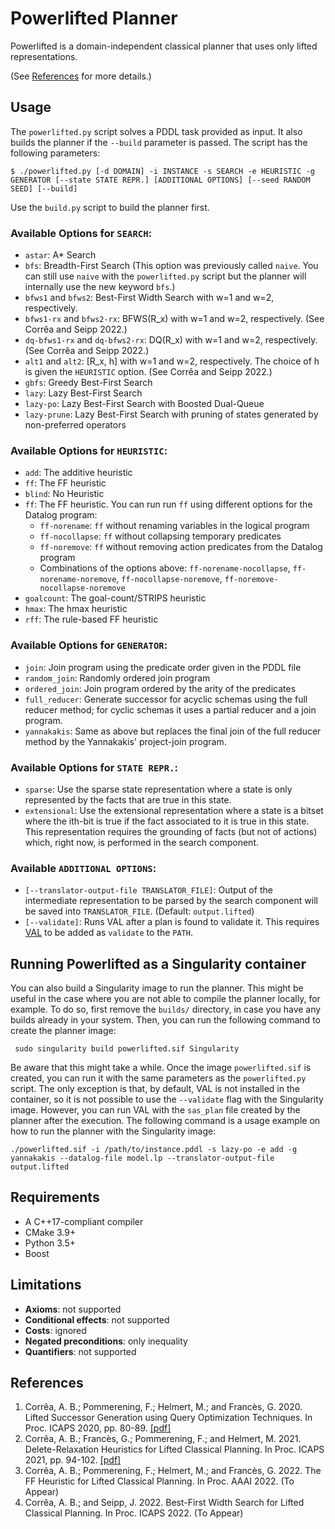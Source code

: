 # Powerlifted Planner

Powerlifted is a domain-independent classical planner that uses only lifted
representations.

(See [References](#references) for more details.)

## Usage

The `powerlifted.py` script solves a PDDL task provided as input. It also builds
the planner if the `--build` parameter is passed. The script has the following
parameters:

```$ ./powerlifted.py [-d DOMAIN] -i INSTANCE -s SEARCH -e HEURISTIC -g GENERATOR [--state STATE REPR.] [ADDITIONAL OPTIONS] [--seed RANDOM SEED] [--build]```

Use the `build.py` script to build the planner first.

### Available Options for `SEARCH`:
- `astar`: A* Search
- `bfs`: Breadth-First Search (This option was previously called `naive`. You
  can still use `naive` with the `powerlifted.py` script but the planner will internally
  use the new keyword `bfs`.)
- `bfws1` and `bfws2`: Best-First Width Search with w=1 and w=2, respectively.
- `bfws1-rx` and `bfws2-rx`: BFWS(R_x) with w=1 and w=2, respectively. (See Corrêa and Seipp 2022.)
- `dq-bfws1-rx` and `dq-bfws2-rx`: DQ(R_x) with w=1 and w=2, respectively. (See Corrêa and Seipp 2022.)
- `alt1` and `alt2`: [R_x, h] with w=1 and w=2, respectively. The choice of h is
  given the `HEURISTIC` option. (See Corrêa and Seipp 2022.)
- `gbfs`: Greedy Best-First Search
- `lazy`: Lazy Best-First Search
- `lazy-po`: Lazy Best-First Search with Boosted Dual-Queue
- `lazy-prune`: Lazy Best-First Search with pruning of states generated by
non-preferred operators

### Available Options for `HEURISTIC`:
- `add`: The additive heuristic
- `ff`: The FF heuristic
- `blind`: No Heuristic
- `ff`: The FF heuristic. You can run run `ff` using different options for the Datalog program:
  - `ff-norename`: `ff` without renaming variables in the logical program
  - `ff-nocollapse`: `ff` without collapsing temporary predicates
  - `ff-noremove`: `ff` without removing action predicates from the Datalog program
  - Combinations of the options above: `ff-norename-nocollapse`, `ff-norename-noremove`, `ff-nocollapse-noremove`, `ff-noremove-nocollapse-noremove`
- `goalcount`: The goal-count/STRIPS heuristic
- `hmax`: The hmax heuristic
- `rff`: The rule-based FF heuristic

### Available Options for `GENERATOR`:
- `join`: Join program using the predicate order given in the PDDL file
- `random_join`: Randomly ordered join program
- `ordered_join`: Join program ordered by the arity of the predicates
- `full_reducer`: Generate successor for acyclic schemas using the full
  reducer method; for cyclic schemas it uses a partial reducer and a join
  program.
- `yannakakis`: Same as above but replaces the final join of the full
      reducer method by the Yannakakis' project-join program.

### Available Options for `STATE REPR.`:

- `sparse`: Use the sparse state representation where a state is only
  represented by the facts that are true in this state.
- `extensional`: Use the extensional representation where a state is a bitset
  where the ith-bit is true if the fact associated to it is true in this
  state. This representation requires the grounding of facts (but not of
  actions) which, right now, is performed in the search component.

### Available `ADDITIONAL OPTIONS`:
- `[--translator-output-file TRANSLATOR_FILE]`: Output of the intermediate representation to be parsed by the search component will be saved into `TRANSLATOR_FILE`. (Default: `output.lifted`)
- `[--validate]`: Runs VAL after a plan is found to validate it. This requires
  [VAL](https://github.com/KCL-Planning/VAL) to be added as `validate` to the `PATH`.

## Running Powerlifted as a Singularity container

You can also build a Singularity image to run the planner. This might be useful
in the case where you are not able to compile the planner locally, for
example. To do so, first remove the `builds/` directory, in case you have any
builds already in your system. Then, you can run the following command to create
the planner image:


``` sudo singularity build powerlifted.sif Singularity```

Be aware that this might take a while. Once the image `powerlifted.sif` is
created, you can run it with the same parameters as the `powerlifted.py`
script. The only exception is that, by default, VAL is not installed in the
container, so it is not possible to use the `--validate` flag with the
Singularity image. However, you can run VAL with the `sas_plan` file created by
the planner after the execution. The following command is a usage example on
how to run the planner with the Singularity image:

```./powerlifted.sif -i /path/to/instance.pddl -s lazy-po -e add -g yannakakis --datalog-file model.lp --translator-output-file output.lifted```

## Requirements
 - A C++17-compliant compiler
 - CMake 3.9+
 - Python 3.5+
 - Boost

## Limitations
 - **Axioms**: not supported
 - **Conditional effects**: not supported
 - **Costs**: ignored
 - **Negated preconditions**: only inequality
 - **Quantifiers**: not supported

 ## References

 1. Corrêa, A. B.; Pommerening, F.; Helmert, M.; and Francès, G. 2020. Lifted Successor Generation using Query Optimization Techniques. In Proc. ICAPS 2020, pp. 80-89. [[pdf]](https://ai.dmi.unibas.ch/papers/correa-et-al-icaps2020.pdf)
 2. Corrêa, A. B.; Francès, G.; Pommerening, F.; and Helmert, M. 2021. Delete-Relaxation Heuristics for Lifted Classical Planning. In Proc. ICAPS 2021, pp. 94-102. [[pdf]](https://ai.dmi.unibas.ch/papers/correa-et-al-icaps2021.pdf)
 3. Corrêa, A. B.; Pommerening, F.; Helmert, M.; and Francès, G. 2022. The FF Heuristic for Lifted Classical Planning. In Proc. AAAI 2022. (To Appear)
 4. Corrêa, A. B.; and Seipp, J. 2022. Best-First Width Search for Lifted Classical Planning. In Proc. ICAPS 2022. (To Appear)
